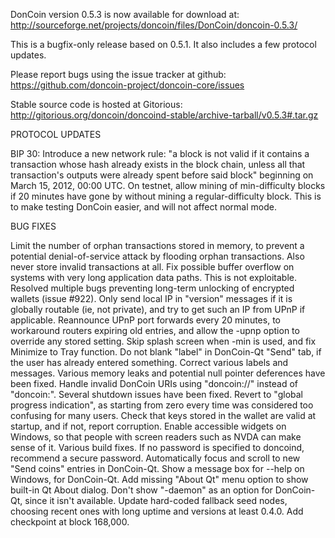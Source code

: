 DonCoin version 0.5.3 is now available for download at:
http://sourceforge.net/projects/doncoin/files/DonCoin/doncoin-0.5.3/

This is a bugfix-only release based on 0.5.1.
It also includes a few protocol updates.

Please report bugs using the issue tracker at github:
https://github.com/doncoin-project/doncoin-core/issues

Stable source code is hosted at Gitorious:
http://gitorious.org/doncoin/doncoind-stable/archive-tarball/v0.5.3#.tar.gz

PROTOCOL UPDATES

BIP 30: Introduce a new network rule: "a block is not valid if it contains a transaction whose hash already exists in the block chain, unless all that transaction's outputs were already spent before said block" beginning on March 15, 2012, 00:00 UTC.
On testnet, allow mining of min-difficulty blocks if 20 minutes have gone by without mining a regular-difficulty block. This is to make testing DonCoin easier, and will not affect normal mode.

BUG FIXES

Limit the number of orphan transactions stored in memory, to prevent a potential denial-of-service attack by flooding orphan transactions. Also never store invalid transactions at all.
Fix possible buffer overflow on systems with very long application data paths. This is not exploitable.
Resolved multiple bugs preventing long-term unlocking of encrypted wallets
(issue #922).
Only send local IP in "version" messages if it is globally routable (ie, not private), and try to get such an IP from UPnP if applicable.
Reannounce UPnP port forwards every 20 minutes, to workaround routers expiring old entries, and allow the -upnp option to override any stored setting.
Skip splash screen when -min is used, and fix Minimize to Tray function.
Do not blank "label" in DonCoin-Qt "Send" tab, if the user has already entered something.
Correct various labels and messages.
Various memory leaks and potential null pointer deferences have been fixed.
Handle invalid DonCoin URIs using "doncoin://" instead of "doncoin:".
Several shutdown issues have been fixed.
Revert to "global progress indication", as starting from zero every time was considered too confusing for many users.
Check that keys stored in the wallet are valid at startup, and if not, report corruption.
Enable accessible widgets on Windows, so that people with screen readers such as NVDA can make sense of it.
Various build fixes.
If no password is specified to doncoind, recommend a secure password.
Automatically focus and scroll to new "Send coins" entries in DonCoin-Qt.
Show a message box for --help on Windows, for DonCoin-Qt.
Add missing "About Qt" menu option to show built-in Qt About dialog.
Don't show "-daemon" as an option for DonCoin-Qt, since it isn't available.
Update hard-coded fallback seed nodes, choosing recent ones with long uptime and versions at least 0.4.0.
Add checkpoint at block 168,000.
